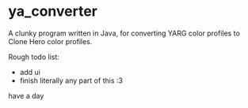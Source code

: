 # ya_converter
A clunky program written in Java, for converting YARG color profiles to Clone Hero color profiles.

Rough todo list:

- add ui
- finish literally any part of this :3

have a day
